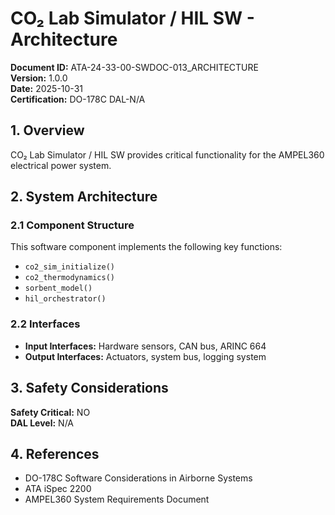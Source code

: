 # CO₂ Lab Simulator / HIL SW - Architecture

**Document ID:** ATA-24-33-00-SWDOC-013_ARCHITECTURE  
**Version:** 1.0.0  
**Date:** 2025-10-31  
**Certification:** DO-178C DAL-N/A

## 1. Overview

CO₂ Lab Simulator / HIL SW provides critical functionality for the AMPEL360 electrical power system.

## 2. System Architecture

### 2.1 Component Structure

This software component implements the following key functions:

- `co2_sim_initialize()`
- `co2_thermodynamics()`
- `sorbent_model()`
- `hil_orchestrator()`

### 2.2 Interfaces

- **Input Interfaces:** Hardware sensors, CAN bus, ARINC 664
- **Output Interfaces:** Actuators, system bus, logging system

## 3. Safety Considerations

**Safety Critical:** NO  
**DAL Level:** N/A

## 4. References

- DO-178C Software Considerations in Airborne Systems
- ATA iSpec 2200
- AMPEL360 System Requirements Document
